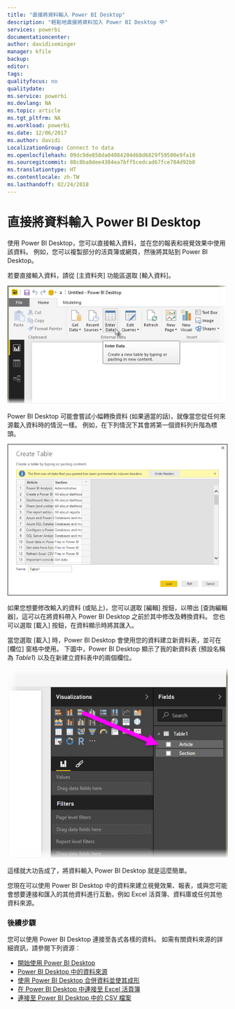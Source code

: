 ```yaml
---
title: "直接將資料輸入 Power BI Desktop"
description: "輕鬆地直接將資料加入 Power BI Desktop 中"
services: powerbi
documentationcenter: 
author: davidiseminger
manager: kfile
backup: 
editor: 
tags: 
qualityfocus: no
qualitydate: 
ms.service: powerbi
ms.devlang: NA
ms.topic: article
ms.tgt_pltfrm: NA
ms.workload: powerbi
ms.date: 12/06/2017
ms.author: davidi
LocalizationGroup: Connect to data
ms.openlocfilehash: 09dc9de858da04084204d68d6829f59500e9fa10
ms.sourcegitcommit: 88c8ba8dee4384ea7bff5cedcad67fce784d92b0
ms.translationtype: HT
ms.contentlocale: zh-TW
ms.lasthandoff: 02/24/2018
---
```

# <a name="enter-data-directly-into-power-bi-desktop"></a>直接將資料輸入 Power BI Desktop
使用 Power BI Desktop，您可以直接輸入資料，並在您的報表和視覺效果中使用該資料。 例如，您可以複製部分的活頁簿或網頁，然後將其貼到 Power BI Desktop。

若要直接輸入資料，請從 [主資料夾] 功能區選取 [輸入資料]。

![](media/desktop-enter-data-directly-into-desktop/enter-data-directly_1.png)

Power BI Desktop 可能會嘗試小幅轉換資料 (如果適當的話)，就像當您從任何來源載入資料時的情況一樣。 例如，在下列情況下其會將第一個資料列升階為標頭。

![](media/desktop-enter-data-directly-into-desktop/enter-data-directly_2.png)

如果您想要修改輸入的資料 (或貼上)，您可以選取 [編輯] 按鈕，以帶出 [查詢編輯器]，這可以在將資料帶入 Power BI Desktop 之前於其中修改及轉換資料。 您也可以選取 [載入] 按鈕，在資料顯示時將其匯入。

當您選取 [載入] 時，Power BI Desktop 會使用您的資料建立新資料表，並可在 [欄位] 窗格中使用。 下圖中，Power BI Desktop 顯示了我的新資料表 (預設名稱為 *Table1*) 以及在新建立資料表中的兩個欄位。

![](media/desktop-enter-data-directly-into-desktop/enter-data-directly_3.png)

這樣就大功告成了，將資料輸入 Power BI Desktop 就是這麼簡單。

您現在可以使用 Power BI Desktop 中的資料來建立視覺效果、報表，或與您可能會想要連接和匯入的其他資料進行互動，例如 Excel 活頁簿、資料庫或任何其他資料來源。

### <a name="next-steps"></a>後續步驟
您可以使用 Power BI Desktop 連接至各式各樣的資料。 如需有關資料來源的詳細資訊，請參閱下列資源︰

* [開始使用 Power BI Desktop](desktop-getting-started.md)
* [Power BI Desktop 中的資料來源](desktop-data-sources.md)
* [使用 Power BI Desktop 合併資料並使其成形](desktop-shape-and-combine-data.md)
* [在 Power BI Desktop 中連接至 Excel 活頁簿](desktop-connect-excel.md)   
* [連接至 Power BI Desktop 中的 CSV 檔案](desktop-connect-csv.md)   


